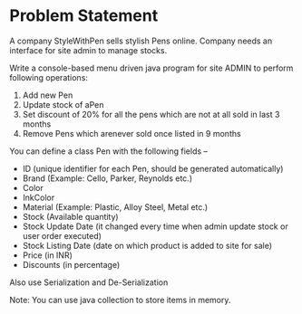 # Problem Statement

A company StyleWithPen sells stylish Pens online. 
Company needs an interface for site admin to manage stocks.

Write a console-based menu driven java program for site ADMIN to perform following operations: 

1. Add new Pen
2. Update stock of aPen
3. Set discount of 20% for all the pens which are not at all sold in last 3 months
4. Remove Pens which arenever sold once listed in 9 months

You can define a class Pen with the following fields –

- ID (unique identifier for each Pen, should be generated automatically)
- Brand (Example:  Cello, Parker, Reynolds etc.)
- Color
- InkColor
- Material (Example: Plastic, Alloy Steel, Metal etc.)
- Stock (Available quantity)
- Stock Update Date (it changed every time when admin update stock or user order executed)
- Stock Listing Date (date on which product is added to site for sale)
- Price (in INR) 
- Discounts (in percentage)

Also use Serialization and De-Serialization

Note: You can use java collection to store items in memory.
